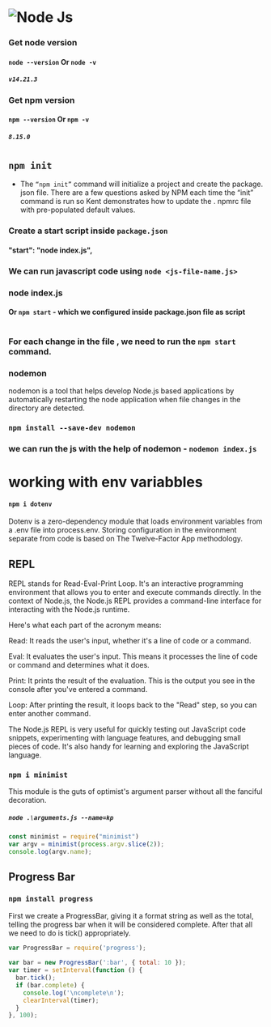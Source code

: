 # ![Node Js](https://nodejs.org/static/images/logo.svg)

### Get node version 
#### `node --version` Or `node -v` 
#####  `v14.21.3`
### Get npm version
#### `npm --version` Or `npm -v` 
#####  `8.15.0`
#
## `npm init`
- The `“npm init”` command will initialize a project and create the package. json file. There are a few questions asked by NPM each time the “init” command is run so Kent demonstrates how to update the . npmrc file with pre-populated default values.

### Create a start script inside `package.json`
#### "start": "node index.js",
### We can run javascript code using `node <js-file-name.js>`
### node index.js
#### Or `npm start` - which we configured inside package.json file as script
#
### For each change in the file , we need to run the `npm start` command.
### nodemon
nodemon is a tool that helps develop Node.js based applications by automatically restarting the node application when file changes in the directory are detected.

### `npm install --save-dev nodemon`
### we can run the js with the help of nodemon - `nodemon index.js`

# working with env variabbles
#### `npm i dotenv`

Dotenv is a zero-dependency module that loads environment variables from a .env file into process.env. Storing configuration in the environment separate from code is based on The Twelve-Factor App methodology.


## REPL
REPL stands for Read-Eval-Print Loop. It's an interactive programming environment that allows you to enter and execute commands directly. In the context of Node.js, the Node.js REPL provides a command-line interface for interacting with the Node.js runtime.

Here's what each part of the acronym means:

Read: It reads the user's input, whether it's a line of code or a command.

Eval: It evaluates the user's input. This means it processes the line of code or command and determines what it does.

Print: It prints the result of the evaluation. This is the output you see in the console after you've entered a command.

Loop: After printing the result, it loops back to the "Read" step, so you can enter another command.

The Node.js REPL is very useful for quickly testing out JavaScript code snippets, experimenting with language features, and debugging small pieces of code. It's also handy for learning and exploring the JavaScript language.


### `npm i minimist`
This module is the guts of optimist's argument parser without all the fanciful decoration.
##### `node .\arguments.js --name=kp`
```js
const minimist = require("minimist")
var argv = minimist(process.argv.slice(2));
console.log(argv.name);
```


## Progress Bar
### `npm install progress`
First we create a ProgressBar, giving it a format string as well as the total, telling the progress bar when it will be considered complete. After that all we need to do is tick() appropriately.

~~~js
var ProgressBar = require('progress');
 
var bar = new ProgressBar(':bar', { total: 10 });
var timer = setInterval(function () {
  bar.tick();
  if (bar.complete) {
    console.log('\ncomplete\n');
    clearInterval(timer);
  }
}, 100);
~~~